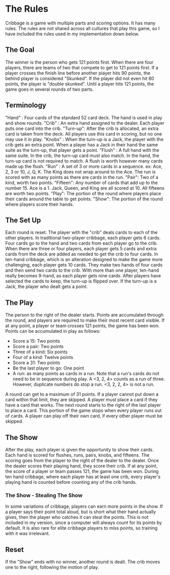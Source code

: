 # The Rules
Cribbage is a game with multiple parts and scoring options. It has many rules. The rules are not shared across all cultures that play this game, so I have included the rules used in my implementation down below.

## The Goal
The winner is the person who gets 121 points first. When there are four players, there are teams of two that compete to get to 121 points first. If a player crosses the finish line before another player hits 90 points, the behind player is considered "Skunked". If the player did not even hit 60 points, the player is "double skunked". Until a player hits 121 points, the game goes in several rounds of two parts.

## Terminology
"Hand" : Four cards of the standard 52 card deck. The hand is used in play and show rounds.
"Crib" : An extra hand assigned to the dealer. Each player puts one card into the crib. 
"Turn-up": After the crib is allocated, an extra card is taken from the deck. All players use this card in scoring, but no one may use it in play.
"Knobs" : When the turn-up is a Jack, the player with the crib gets an extra point. When a player has a Jack in their hand the same suite as the turn-up, that player gets a point.
"Flush" : A full hand with the same suite. In the crib, the turn-up card must also match. In the hand, the turn-up card is not required to match. A flush is worth however many cards made up the flush.
"Run" : A set of 3 or more cards in a sequence. ex: Ace, 2, 3 or 10, J, Q, K. The King does not wrap around to the Ace. The run is scored with as many points as there are cards in the run.
"Pair": Two of a kind, worth two points.
"Fifteen": Any number of cards that add up to the number 15. Ace is a 1. Jack, Queen, and King are all scored at 10. All fifteens are worth two points.
"Play": The portion of the round where players place their cards around the table to get points.
"Show": The portion of the round where players score their hands.

## The Set Up
Each round is reset. The player with the "crib" deals cards to each of the other players. In traditional two-player cribbage, each player gets 6 cards. Four cards go to the hand and two cards from each player go to the crib. When there are three or four players, each player gets 5 cards and extra cards from the deck are added as needed to get the crib to four cards. In ten-hand cribbage, which is an alteration designed to make the game more challenging, each player gets 10 cards. They make two hands of four cards and then send two cards to the crib. With more than one player, ten-hand really becomes 9-hand, as each player gets nine cards. After players have selected the cards to keep, the turn-up is flipped over. If the turn-up is a Jack, the player who dealt gets a point.

## The Play
The person to the right of the dealer starts. Points are accumulated through the round, and players are required to make their most recent card visible. If at any point, a player or team crosses 121 points, the game has been won. Points can be accumulated in play as follows:
- Score a 15: Two points
- Score a pair: Two points
- Three of a kind: Six points
- Four of a kind: Twelve points
- Score a 31: Two points
- Be the last player to go: One point
- A run: as many points as cards in a run. Note that a run's cards do not need to be in sequence during play. A <3, 2, 4> counts as a run of three. However, duplicate numbers do stop a run. <3, 2, 2, 4> is not a run.

A round can get to a maximum of 31 points. If a player cannot put down a card within that limit, they are skipped. A player must place a card if they have a card that works. The next round starts to the right of the last player to place a card. This portion of the game stops when every player runs out of cards. A player can play off their own card, if every other player must be skipped.

## The Show
After the play, each player is given the opportunity to show their cards. Each hand is scored for flushes, runs, pairs, knobs, and fifteens. The scoring goes from the player to the right of the dealer to the dealer. Once the dealer scores their playing hand, they score their crib. If at any point, the score of a player or team passes 121, the game has been won. During ten hand cribbage, where each player has at least one crib, every player's playing hand is counted before counting any of the crib hands.

### The Show - Stealing The Show
In some variations of cribbage, players can earn more points in the show. If a player says their point total aloud, but is short what their hand actually gives, then the player who catches it can steal the points. This is not included in my version, since a computer will always count for its points by default. It is also rare for elite cribbage players to miss points, so training with it was irrelevant.

## Reset
If the "Show" ends with no winner, another round is dealt. The crib moves one to the right, following the motion of play. 

